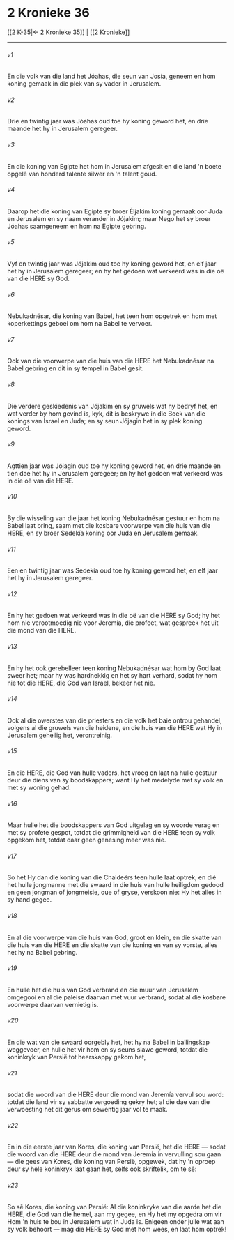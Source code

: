 # 2 Kronieke 36

[[2 K-35|← 2 Kronieke 35]] | [[2 Kronieke]]
***

###### v1
En die volk van die land het Jóahas, die seun van Josía, geneem en hom koning gemaak in die plek van sy vader in Jerusalem. 
###### v2
Drie en twintig jaar was Jóahas oud toe hy koning geword het, en drie maande het hy in Jerusalem geregeer. 
###### v3
En die koning van Egipte het hom in Jerusalem afgesit en die land 'n boete opgelê van honderd talente silwer en 'n talent goud. 
###### v4
Daarop het die koning van Egipte sy broer Éljakim koning gemaak oor Juda en Jerusalem en sy naam verander in Jójakim; maar Nego het sy broer Jóahas saamgeneem en hom na Egipte gebring. 
###### v5
Vyf en twintig jaar was Jójakim oud toe hy koning geword het, en elf jaar het hy in Jerusalem geregeer; en hy het gedoen wat verkeerd was in die oë van die HERE sy God. 
###### v6
Nebukadnésar, die koning van Babel, het teen hom opgetrek en hom met koperkettings geboei om hom na Babel te vervoer. 
###### v7
Ook van die voorwerpe van die huis van die HERE het Nebukadnésar na Babel gebring en dit in sy tempel in Babel gesit. 
###### v8
Die verdere geskiedenis van Jójakim en sy gruwels wat hy bedryf het, en wat verder by hom gevind is, kyk, dit is beskrywe in die Boek van die konings van Israel en Juda; en sy seun Jójagin het in sy plek koning geword. 
###### v9
Agttien jaar was Jójagin oud toe hy koning geword het, en drie maande en tien dae het hy in Jerusalem geregeer; en hy het gedoen wat verkeerd was in die oë van die HERE. 
###### v10
By die wisseling van die jaar het koning Nebukadnésar gestuur en hom na Babel laat bring, saam met die kosbare voorwerpe van die huis van die HERE, en sy broer Sedekía koning oor Juda en Jerusalem gemaak. 
###### v11
Een en twintig jaar was Sedekía oud toe hy koning geword het, en elf jaar het hy in Jerusalem geregeer. 
###### v12
En hy het gedoen wat verkeerd was in die oë van die HERE sy God; hy het hom nie verootmoedig nie voor Jeremía, die profeet, wat gespreek het uit die mond van die HERE. 
###### v13
En hy het ook gerebelleer teen koning Nebukadnésar wat hom by God laat sweer het; maar hy was hardnekkig en het sy hart verhard, sodat hy hom nie tot die HERE, die God van Israel, bekeer het nie. 
###### v14
Ook al die owerstes van die priesters en die volk het baie ontrou gehandel, volgens al die gruwels van die heidene, en die huis van die HERE wat Hy in Jerusalem geheilig het, verontreinig. 
###### v15
En die HERE, die God van hulle vaders, het vroeg en laat na hulle gestuur deur die diens van sy boodskappers; want Hy het medelyde met sy volk en met sy woning gehad. 
###### v16
Maar hulle het die boodskappers van God uitgelag en sy woorde verag en met sy profete gespot, totdat die grimmigheid van die HERE teen sy volk opgekom het, totdat daar geen genesing meer was nie. 
###### v17
So het Hy dan die koning van die Chaldeërs teen hulle laat optrek, en dié het hulle jongmanne met die swaard in die huis van hulle heiligdom gedood en geen jongman of jongmeisie, oue of gryse, verskoon nie: Hy het alles in sy hand gegee. 
###### v18
En al die voorwerpe van die huis van God, groot en klein, en die skatte van die huis van die HERE en die skatte van die koning en van sy vorste, alles het hy na Babel gebring. 
###### v19
En hulle het die huis van God verbrand en die muur van Jerusalem omgegooi en al die paleise daarvan met vuur verbrand, sodat al die kosbare voorwerpe daarvan vernietig is. 
###### v20
En die wat van die swaard oorgebly het, het hy na Babel in ballingskap weggevoer, en hulle het vir hom en sy seuns slawe geword, totdat die koninkryk van Persië tot heerskappy gekom het, 
###### v21
sodat die woord van die HERE deur die mond van Jeremía vervul sou word: totdat die land vir sy sabbatte vergoeding gekry het; al die dae van die verwoesting het dit gerus om sewentig jaar vol te maak. 
###### v22
En in die eerste jaar van Kores, die koning van Persië, het die HERE — sodat die woord van die HERE deur die mond van Jeremía in vervulling sou gaan — die gees van Kores, die koning van Persië, opgewek, dat hy 'n oproep deur sy hele koninkryk laat gaan het, selfs ook skriftelik, om te sê: 
###### v23
So sê Kores, die koning van Persië: Al die koninkryke van die aarde het die HERE, die God van die hemel, aan my gegee, en Hy het my opgedra om vir Hom 'n huis te bou in Jerusalem wat in Juda is. Enigeen onder julle wat aan sy volk behoort — mag die HERE sy God met hom wees, en laat hom optrek! 
